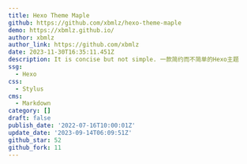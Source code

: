```yaml
---
title: Hexo Theme Maple
github: https://github.com/xbmlz/hexo-theme-maple
demo: https://xbmlz.github.io/
author: xbmlz
author_link: https://github.com/xbmlz
date: 2023-11-30T16:35:11.451Z
description: It is concise but not simple. 一款简约而不简单的Hexo主题
ssg:
  - Hexo
css:
  - Stylus
cms:
  - Markdown
category: []
draft: false
publish_date: '2022-07-16T10:00:01Z'
update_date: '2023-09-14T06:09:51Z'
github_star: 52
github_fork: 11
---
```


